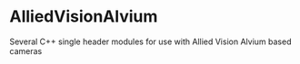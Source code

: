 # AlliedVisionAlvium
 Several C++ single header modules for use with Allied Vision Alvium based cameras
